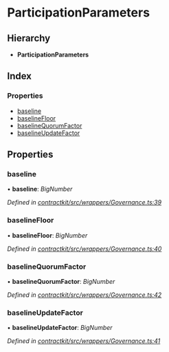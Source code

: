 # ParticipationParameters

## Hierarchy

* **ParticipationParameters**

## Index

### Properties

* [baseline](_wrappers_governance_.participationparameters.md#baseline)
* [baselineFloor](_wrappers_governance_.participationparameters.md#baselinefloor)
* [baselineQuorumFactor](_wrappers_governance_.participationparameters.md#baselinequorumfactor)
* [baselineUpdateFactor](_wrappers_governance_.participationparameters.md#baselineupdatefactor)

## Properties

### baseline

• **baseline**: _BigNumber_

_Defined in_ [_contractkit/src/wrappers/Governance.ts:39_](https://github.com/celo-org/celo-monorepo/blob/master/packages/contractkit/src/wrappers/Governance.ts#L39)

### baselineFloor

• **baselineFloor**: _BigNumber_

_Defined in_ [_contractkit/src/wrappers/Governance.ts:40_](https://github.com/celo-org/celo-monorepo/blob/master/packages/contractkit/src/wrappers/Governance.ts#L40)

### baselineQuorumFactor

• **baselineQuorumFactor**: _BigNumber_

_Defined in_ [_contractkit/src/wrappers/Governance.ts:42_](https://github.com/celo-org/celo-monorepo/blob/master/packages/contractkit/src/wrappers/Governance.ts#L42)

### baselineUpdateFactor

• **baselineUpdateFactor**: _BigNumber_

_Defined in_ [_contractkit/src/wrappers/Governance.ts:41_](https://github.com/celo-org/celo-monorepo/blob/master/packages/contractkit/src/wrappers/Governance.ts#L41)

